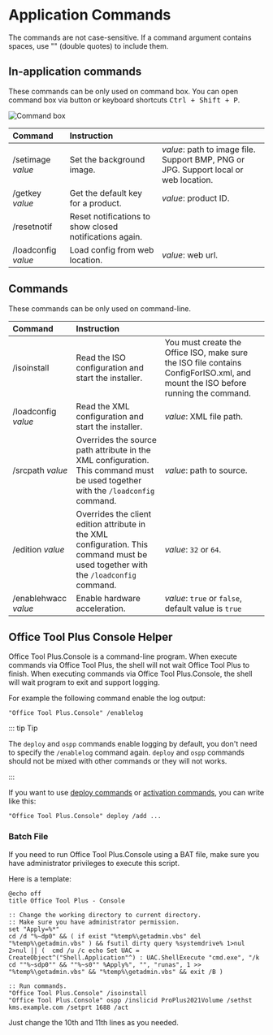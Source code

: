 # Application Commands

The commands are not case-sensitive. If a command argument contains spaces, use "" (double quotes) to include them.

## In-application commands

These commands can be only used on command box. You can open command box via button or keyboard shortcuts <kbd>Ctrl + Shift + P</kbd>.

![Command box](/images/en-us/command-box.png)

| Command | Instruction |  |
| :-- | :-- | :-- |
| /setimage *value* | Set the background image. | *value*: path to image file. Support BMP, PNG or JPG. Support local or web location. |
| /getkey *value* | Get the default key for a product. | *value*: product ID. |
| /resetnotif | Reset notifications to show closed notifications again. | |
| /loadconfig *value* | Load config from web location. | *value*: web url. |

## Commands

These commands can be only used on command-line.

| Command | Instruction |  |
| :-- | :-- | :-- |
| /isoinstall | Read the ISO configuration and start the installer. | You must create the Office ISO, make sure the ISO file contains ConfigForISO.xml, and mount the ISO before running the command. |
| /loadconfig *value* | Read the XML configuration and start the installer. | *value*: XML file path. |
| /srcpath *value* | Overrides the source path attribute in the XML configuration. This command must be used together with the `/loadconfig` command. | *value*: path to source. |
| /edition *value* | Overrides the client edition attribute in the XML configuration. This command must be used together with the `/loadconfig` command. | *value*: `32` or `64`. |
| /enablehwacc *value* | Enable hardware acceleration. | *value*: `true` or `false`, default value is `true` |

## Office Tool Plus Console Helper

Office Tool Plus.Console is a command-line program. When execute commands via Office Tool Plus, the shell will not wait Office Tool Plus to finish. When executing commands via Office Tool Plus.Console, the shell will wait program to exit and support logging.

For example the following command enable the log output:

``` batch
"Office Tool Plus.Console" /enablelog
```

::: tip Tip

The `deploy` and `ospp` commands enable logging by default, you don't need to specify the `/enablelog` command again. `deploy` and `ospp` commands should not be mixed with other commands or they will not works.

:::

If you want to use [deploy commands](deploy.md) or [activation commands](activate.md), you can write like this:

``` batch
"Office Tool Plus.Console" deploy /add ...
```

### Batch File

If you need to run Office Tool Plus.Console using a BAT file, make sure you have administrator privileges to execute this script.

Here is a template:

``` batch
@echo off
title Office Tool Plus - Console

:: Change the working directory to current directory.
:: Make sure you have administrator permission.
set "Apply=%*"
cd /d "%~dp0" && ( if exist "%temp%\getadmin.vbs" del "%temp%\getadmin.vbs" ) && fsutil dirty query %systemdrive% 1>nul 2>nul || (  cmd /u /c echo Set UAC = CreateObject^("Shell.Application"^) : UAC.ShellExecute "cmd.exe", "/k cd ""%~sdp0"" && ""%~s0"" %Apply%", "", "runas", 1 >> "%temp%\getadmin.vbs" && "%temp%\getadmin.vbs" && exit /B )

:: Run commands.
"Office Tool Plus.Console" /isoinstall
"Office Tool Plus.Console" ospp /inslicid ProPlus2021Volume /sethst kms.example.com /setprt 1688 /act
```

Just change the 10th and 11th lines as you needed.
